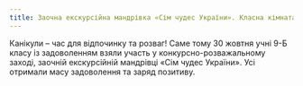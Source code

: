 ```yaml
---
title: Заочна екскурсійна мандрівка «Сім чудес України». Класна кімната
---
```


Канікули – час для відпочинку та розваг! Саме тому 30 жовтня учні 9-Б класу із задоволенням взяли участь у конкурсно-розважальному заході, заочній екскурсійній мандрівці «Сім чудес України». Усі отримали масу задоволення та заряд позитиву.

<slideshow></slideshow>
